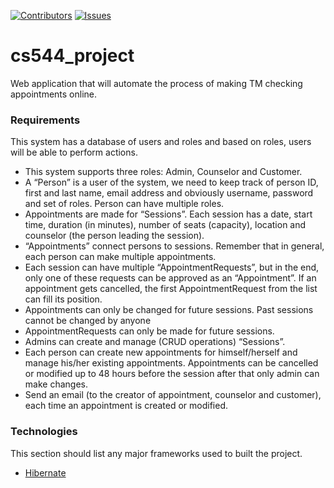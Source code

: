 [![Contributors][contributors-shield]][contributors-url]
[![Issues][issues-shield]][issues-url]

# cs544_project

Web application that will automate the process of making TM checking appointments online. 

### Requirements

This system has a database of users and roles and based on roles, users will be able to perform actions. 
<br />

* This system supports three roles: Admin, Counselor and Customer. 
* A “Person” is a user of the system, we need to keep track of person ID, first and last name, email 
address and obviously username, password and set of roles. Person can have multiple roles. 
* Appointments are made for “Sessions”. Each session has a date, start time, duration (in 
minutes), number of seats (capacity), location and counselor (the person leading the session). 
* “Appointments” connect persons to sessions. Remember that in general, each person can make 
multiple appointments. 
* Each session can have multiple “AppointmentRequests”, but in the end, only one of these 
requests can be approved as an “Appointment”. If an appointment gets cancelled, the first 
AppointmentRequest from the list can fill its position. 
* Appointments can only be changed for future sessions. Past sessions cannot be changed by 
anyone 
* AppointmentRequests can only be made for future sessions. 
* Admins can create and manage (CRUD operations) “Sessions”. 
* Each person can create new appointments for himself/herself and manage his/her existing 
appointments. Appointments can be cancelled or modified up to 48 hours before the session 
after that only admin can make changes. 
* Send an email (to the creator of appointment, counselor and customer), each time an 
appointment is created or modified. 

### Technologies

This section should list any major frameworks used to built the project.
* [Hibernate](https://hibernate.org/)


<!-- MARKDOWN LINKS & IMAGES -->
<!-- https://www.markdownguide.org/basic-syntax/#reference-style-links -->
[contributors-shield]: https://img.shields.io/github/contributors/creator789/cs544_project.svg?style=for-the-badge
[contributors-url]: https://github.com/creator789/cs544_project/graphs/contributors
[issues-shield]: https://img.shields.io/github/issues/creator789/cs544_project.svg?style=for-the-badge
[issues-url]: https://github.com/creator789/cs544_project/issues